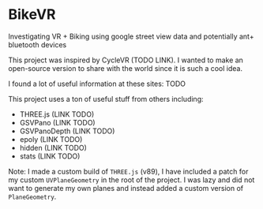 # BikeVR
Investigating VR + Biking using google street view data and potentially ant+ bluetooth devices

This project was inspired by CycleVR (TODO LINK). I wanted to make an open-source version to share with the world since it is such a cool idea.

I found a lot of useful information at these sites:
TODO

This project uses a ton of useful stuff from others including:
- THREE.js (LINK TODO)
- GSVPano (LINK TODO)
- GSVPanoDepth (LINK TODO)
- epoly (LINK TODO)
- hidden (LINK TODO)
- stats (LINK TODO)

Note: I made a custom build of `THREE.js` (v89), I have included a patch for my custom `UVPlaneGeometry` in the root of the project. I was lazy and did not want to generate my own planes and instead added a custom version of `PlaneGeometry`.